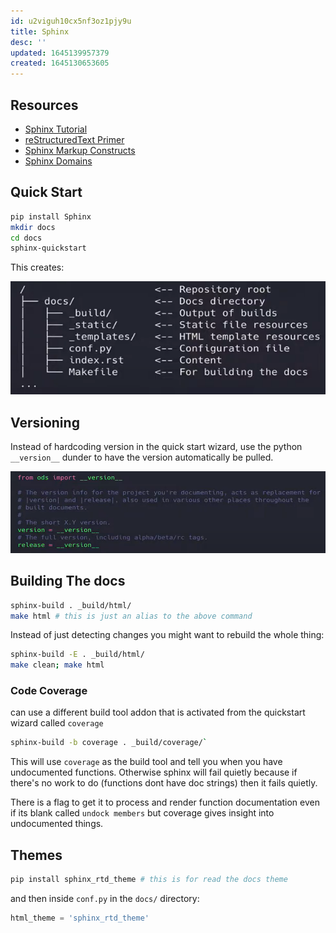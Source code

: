 ```yaml
---
id: u2viguh10cx5nf3oz1pjy9u
title: Sphinx
desc: ''
updated: 1645139957379
created: 1645130653605
---
```


## Resources

- [Sphinx Tutorial][1]
- [reStructuredText Primer][2]
- [Sphinx Markup Constructs][3]
- [Sphinx Domains][4]

[1]: http://www.sphinx-doc.org/en/stable/tutorial.html
[2]: http://www.sphinx-doc.org/en/stable/rest.html
[3]: http://www.sphinx-doc.org/en/stable/markup/index.html
[4]: http://www.sphinx-doc.org/en/stable/domains.html

## Quick Start

```bash
pip install Sphinx
mkdir docs
cd docs
sphinx-quickstart
```

This creates:

![quick start](/assets/images/2022-02-17-12-49-53.png)

## Versioning

Instead of hardcoding version in the quick start wizard, use the python `__version__` dunder to have the version automatically be pulled.

![version](/assets/images/2022-02-17-12-51-56.png)

## Building The docs

```bash
sphinx-build . _build/html/
make html # this is just an alias to the above command
```

Instead of just detecting changes you might want to rebuild the whole thing:

```bash
sphinx-build -E . _build/html/
make clean; make html
```

### Code Coverage

can use a different build tool addon that is activated from the quickstart wizard called `coverage`

```bash
sphinx-build -b coverage . _build/coverage/`
```

This will use `coverage` as the build tool and tell you when you have undocumented functions. Otherwise sphinx will fail quietly because if there's no work to do (functions dont have doc strings) then it fails quietly.

There is a flag to get it to process and render function documentation even if its blank called `undock members` but coverage gives insight into undocumented things.

## Themes

```bash
pip install sphinx_rtd_theme # this is for read the docs theme
```

and then inside `conf.py` in the `docs/` directory:

```python
html_theme = 'sphinx_rtd_theme'
```
